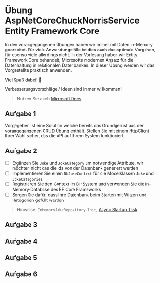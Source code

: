 # Übung AspNetCoreChuckNorrisService Entity Framework Core

In den vorangegangenen Übungen haben wir immer mit Daten In-Memory gearbeitet. Für viele Anwendungsfälle ist dies auch das optimale Vorgehen, für ebenso viele allerdings nicht. In der Vorlesung haben wir Entity Framework Core behandelt, Microsofts modernen Ansatz für die Datenhaltung in relationalen Datenbanken. In dieser Übung werden wir das Vorgestellte praktisch anwenden.

Viel Spaß dabei! :tada:

Verbesserungsvorschläge / Ideen sind immer willkommen!

> Nutzen Sie auch [Microsoft Docs](https://docs.microsoft.com).

## Aufgabe 1

Vorgegeben ist eine Solution welche bereits das Grundgerüst aus der vorangegangenen CRUD Übung enthält. Stellen Sie mit einem HttpClient Ihrer Wahl sicher, das die API auf Ihrem System funktioniert.

## Aufgabe 2
- [ ] Ergänzen Sie `Joke` und `JokeCategory` um notwendige Attribute, wir möchten nicht das die Ids von der Datenbank generiert werden
- [ ] Implementieren Sie einen `DbJokeContext` für die Modelklassen `Joke` und `JokeCategories`
- [ ] Registrieren Sie den Context im DI-System und verwenden Sie die In-Memory-Database des EF Core Frameworks
- [ ] Sorgen Sie dafür, dass Ihre Datenbank beim Starten mit Witzen und Kategorien gefüllt werden

> Hinweise: `InMemoryJokeRepository.Init`, [Async Startup Task](https://andrewlock.net/running-async-tasks-on-app-startup-in-asp-net-core-part-2/)

## Aufgabe 3



## Aufgabe 4



## Aufgabe 5



## Aufgabe 6

